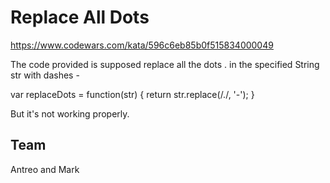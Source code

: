 # Replace All Dots
https://www.codewars.com/kata/596c6eb85b0f515834000049

The code provided is supposed replace all the dots . in the specified String str with dashes -

var replaceDots = function(str) {
  return str.replace(/./, '-');
}

But it's not working properly.

## Team
Antreo and Mark